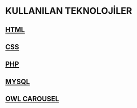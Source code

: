 # KULLANILAN TEKNOLOJİLER

## [HTML](https://tr.linkedin.com/in/burak-kose11)
## [CSS](https://tr.linkedin.com/in/burak-kose11)
## [PHP](https://tr.linkedin.com/in/burak-kose11)
## [MYSQL](https://tr.linkedin.com/in/burak-kose11)
## [OWL CAROUSEL](https://tr.linkedin.com/in/burak-kose11)